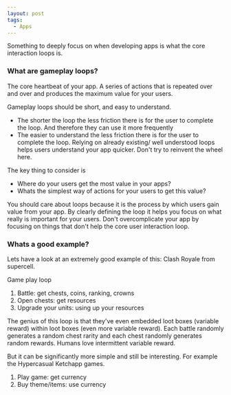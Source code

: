 ```yaml
---
layout: post
tags:
  - Apps
---
```

Something to deeply focus on when developing apps is what the core interaction loops is.
### What are gameplay loops?
The core heartbeat of your app. A series of actions that is repeated over and over and produces the maximum value for your users.

Gameplay loops should be short, and easy to understand.
- The shorter the loop the less friction there is for the user to complete the loop. And therefore they can use it more frequently
- The easier to understand the less friction there is for the user to complete the loop. Relying on already existing/ well understood loops helps users understand your app quicker. Don't try to reinvent the wheel here.

The key thing to consider is
- Where do your users get the most value in your apps?
- Whats the simplest way of actions for your users to get this value?

You should care about loops because it is the process by which users gain value from your app. By clearly defining the loop it helps you focus on what really is important for your users. Don't overcomplicate your app by focusing on things that don't help the core user interaction loop.

### Whats a good example?
Lets have a look at an extremely good example of this: Clash Royale from supercell.

Game play loop
1. Battle: get chests, coins, ranking, crowns
2. Open chests: get resources
3. Upgrade your units: using up your resources

The genius of this loop is that they've even embedded loot boxes (variable reward) within loot boxes (even more variable reward). Each battle randomly generates a random chest rarity and each chest randomly generates random rewards. Humans love intermittent variable reward.

But it can be significantly more simple and still be interesting. For example the Hypercasual Ketchapp games.
1. Play game: get currency
2. Buy theme/items: use currency
